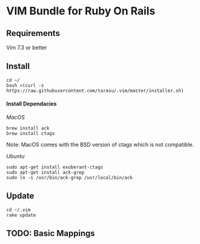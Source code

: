 # VIM Bundle for Ruby On Rails

## Requirements

Vim 7.3 or better

## Install

    cd ~/
    bash <(curl -s https://raw.githubusercontent.com/tarasu/.vim/master/installer.sh)

#### Install Dependacies

*MacOS*

    brew install ack
    brew install ctags

Note: MacOS comes with the BSD version of ctags which is not compatible.

*Ubuntu*

    sudo apt-get install exuberant-ctags
    sudo apt-get install ack-grep
    sudo ln -s /usr/bin/ack-grep /usr/local/bin/ack

## Update

    cd ~/.vim
    rake update

## TODO: Basic Mappings
